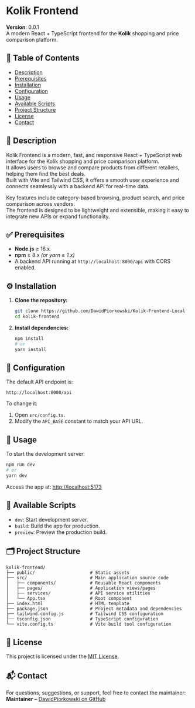 # Kolik Frontend

**Version**: 0.0.1  
A modern React + TypeScript frontend for the **Kolik** shopping and price comparison platform.

## 📝 Table of Contents

- [Description](#description)
- [Prerequisites](#prerequisites)
- [Installation](#installation)
- [Configuration](#configuration)
- [Usage](#usage)
- [Available Scripts](#available-scripts)
- [Project Structure](#project-structure)
- [License](#license)
- [Contact](#contact)

## 📌 Description

Kolik Frontend is a modern, fast, and responsive React + TypeScript web interface for the Kolik shopping and price comparison platform.  
It allows users to browse and compare products from different retailers, helping them find the best deals.  
Built with Vite and Tailwind CSS, it offers a smooth user experience and connects seamlessly with a backend API for real-time data.

Key features include category-based browsing, product search, and price comparison across vendors.  
The frontend is designed to be lightweight and extensible, making it easy to integrate new APIs or expand functionality.

## ✅ Prerequisites

- **Node.js** ≥ 16.x
- **npm** ≥ 8.x _(or yarn ≥ 1.x)_
- A backend API running at `http://localhost:8000/api` with CORS enabled.

## ⚙️ Installation

1. **Clone the repository:**

   ```bash
   git clone https://github.com/DawidPiorkowski/Kolik-Frontend-Local
   cd kolik-frontend
   ```

2. **Install dependencies:**

   ```bash
   npm install
   # or
   yarn install
   ```

## 🔧 Configuration

The default API endpoint is:

```
http://localhost:8000/api
```

To change it:

1. Open `src/config.ts`.
2. Modify the `API_BASE` constant to match your API URL.

## 🚀 Usage

To start the development server:

```bash
npm run dev
# or
yarn dev
```

Access the app at: [http://localhost:5173](http://localhost:5173)

## 📂 Available Scripts

- `dev`: Start development server.
- `build`: Build the app for production.
- `preview`: Preview the production build.

## 🗂 Project Structure

```
kolik-frontend/
├── public/                     # Static assets
├── src/                        # Main application source code
│   ├── components/             # Reusable React components
│   ├── pages/                  # Application views/pages
│   ├── services/               # API service utilities
│   └── App.tsx                 # Root component
├── index.html                  # HTML template
├── package.json                # Project metadata and dependencies
├── tailwind.config.js          # Tailwind CSS configuration
├── tsconfig.json               # TypeScript configuration
└── vite.config.ts              # Vite build tool configuration
```

## 📄 License

This project is licensed under the [MIT License](LICENSE).

## 📬 Contact

For questions, suggestions, or support, feel free to contact the maintainer:  
**Maintainer** – [DawidPiorkowski on GitHub](https://github.com/DawidPiorkowski)
